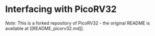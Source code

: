 
# Interfacing with PicoRV32

*Note*: This is a forked repository of PicoRV32 - the original README is available at [[README_picorv32.md]].
